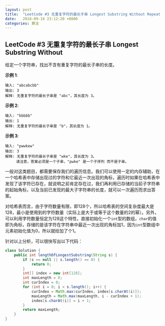 ```yaml
---
layout: post
title:  "LeetCode #3 无重复字符的最长子串 Longest Substring Without Repeating Characters"
date:   2018-09-16 23:12:20 +0800
categories: 算法
---
```


## LeetCode #3 无重复字符的最长子串 Longest Substring Without

给定一个字符串，找出不含有重复字符的最长子串的长度。

**示例 1**:

```
输入: "abcabcbb"
输出: 3 
解释: 无重复字符的最长子串是 "abc"，其长度为 3。
```

**示例 2**:

```
输入: "bbbbb"
输出: 1
解释: 无重复字符的最长子串是 "b"，其长度为 1。
```

**示例 3**:

```
输入: "pwwkew"
输出: 3
解释: 无重复字符的最长子串是 "wke"，其长度为 3。
     请注意，答案必须是一个子串，"pwke" 是一个子序列 而不是子串。
```

一般对这类题目，都需要保存我们的遍历信息。我们可以使用一定的内存辅助，在一个哈希表中存储出现过的字符和它最近一次出现的角标，遍历时如果在哈希表中发现了该字符已存在，就说明之前肯定存在过，我们再利用已存储的当前子字符串的起始角标，以及当前已发现的最大子字符串的长度，就可以一次遍历而求出答案。

对哈希表而言，由于字符数量有限，即128个，所以哈希表的空间复杂度最大是128，最小是使用到的字符数量（实际上是大于或等于这个数量的2的幂）。另外，可以利用字符数量恒定为128这个特性，直接初始化一个`int`型的数组，`char`的值即为角标，存储的是该字符在字符串中最近一次出现的角标加1，因为`int`型数组中元素初始化值为0，所以就给加了个1。

针对以上分析，可以很快写出以下代码：

```java
class Solution {
    public int lengthOfLongestSubstring(String s) {
        if (s == null || s.length() == 0) {
			return 0;
		}
		int[] index = new int[128];
		int maxLength = 0;
		int curIndex = 0;
		for (int i = 0; i < s.length(); i++) {
			curIndex = Math.max(curIndex, index[s.charAt(i)]);
			maxLength = Math.max(maxLength, i - curIndex + 1);
			index[s.charAt(i)] = i + 1;
		}
		return maxLength;
    }
}
```